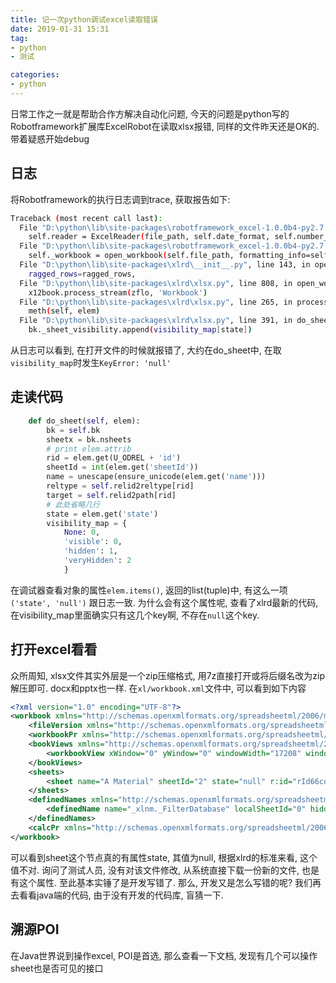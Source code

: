 ```yaml
---
title: 记一次python调试excel读取错误
date: 2019-01-31 15:31
tag:
- python
- 测试

categories:
- python
---
```

日常工作之一就是帮助合作方解决自动化问题, 今天的问题是python写的Robotframework扩展库ExcelRobot在读取xlsx报错, 同样的文件昨天还是OK的. 带着疑惑开始debug
<!--more-->
## 日志
将Robotframework的执行日志调到trace, 获取报告如下:
```bash
Traceback (most recent call last):
  File "D:\python\lib\site-packages\robotframework_excel-1.0.0b4-py2.7.egg\ExcelRobot\base.py", line 33, in open_excel
    self.reader = ExcelReader(file_path, self.date_format, self.number_format, self.bool_format)
  File "D:\python\lib\site-packages\robotframework_excel-1.0.0b4-py2.7.egg\ExcelRobot\reader.py", line 21, in __init__
    self._workbook = open_workbook(self.file_path, formatting_info=self.is_xls, on_demand=True)
  File "D:\python\lib\site-packages\xlrd\__init__.py", line 143, in open_workbook
    ragged_rows=ragged_rows,
  File "D:\python\lib\site-packages\xlrd\xlsx.py", line 808, in open_workbook_2007_xml
    x12book.process_stream(zflo, 'Workbook')
  File "D:\python\lib\site-packages\xlrd\xlsx.py", line 265, in process_stream
    meth(self, elem)
  File "D:\python\lib\site-packages\xlrd\xlsx.py", line 391, in do_sheet
    bk._sheet_visibility.append(visibility_map[state])
```
从日志可以看到, 在打开文件的时候就报错了, 大约在do_sheet中, 在取`visibility_map`时发生`KeyError: 'null'`

## 走读代码
```python
    def do_sheet(self, elem):
        bk = self.bk
        sheetx = bk.nsheets
        # print elem.attrib
        rid = elem.get(U_ODREL + 'id')
        sheetId = int(elem.get('sheetId'))
        name = unescape(ensure_unicode(elem.get('name')))
        reltype = self.relid2reltype[rid]
        target = self.relid2path[rid]
        # 此处省略几行
        state = elem.get('state')
        visibility_map = {
            None: 0,
            'visible': 0,
            'hidden': 1,
            'veryHidden': 2
            }
```
在调试器查看对象的属性`elem.items()`, 返回的list(tuple)中, 有这么一项`('state', 'null')` 跟日志一致. 为什么会有这个属性呢, 查看了xlrd最新的代码, 在visibility_map里面确实只有这几个key啊, 不存在`null`这个key.

## 打开excel看看
众所周知, xlsx文件其实外层是一个zip压缩格式, 用7z直接打开或将后缀名改为zip解压即可. docx和pptx也一样.
在`xl/workbook.xml`文件中, 可以看到如下内容
```xml
<?xml version="1.0" encoding="UTF-8"?>
<workbook xmlns="http://schemas.openxmlformats.org/spreadsheetml/2006/main" xmlns:r="http://schemas.openxmlformats.org/officeDocument/2006/relationships" xmlns:mc="http://schemas.openxmlformats.org/markup-compatibility/2006" xmlns:x15="http://schemas.microsoft.com/office/spreadsheetml/2010/11/main">
    <fileVersion xmlns="http://schemas.openxmlformats.org/spreadsheetml/2006/main" appName="xl" lastEdited="6" lowestEdited="6" rupBuild="14420" />
    <workbookPr xmlns="http://schemas.openxmlformats.org/spreadsheetml/2006/main" defaultThemeVersion="124226" />
    <bookViews xmlns="http://schemas.openxmlformats.org/spreadsheetml/2006/main">
        <workbookView xWindow="0" yWindow="0" windowWidth="17208" windowHeight="10512" />
    </bookViews>
    <sheets>
        <sheet name="A Material" sheetId="2" state="null" r:id="rId66cdf1e0-93bc-4c96-9369-4f0664e2752b" />
    </sheets>
    <definedNames xmlns="http://schemas.openxmlformats.org/spreadsheetml/2006/main">
        <definedName name="_xlnm._FilterDatabase" localSheetId="0" hidden="1">'A Material'!$A$1:$O$1</definedName>
    </definedNames>
    <calcPr xmlns="http://schemas.openxmlformats.org/spreadsheetml/2006/main" calcId="0" />
</workbook>
```
可以看到sheet这个节点真的有属性state, 其值为null, 根据xlrd的标准来看, 这个值不对. 询问了测试人员, 没有对该文件修改, 从系统直接下载一份新的文件, 也是有这个属性. 至此基本实锤了是开发写错了. 
那么, 开发又是怎么写错的呢? 我们再去看看java端的代码, 由于没有开发的代码库, 盲猜一下.
## 溯源POI
在Java世界说到操作excel, POI是首选, 那么查看一下文档, 发现有几个可以操作sheet也是否可见的接口
```java

```



<!--stackedit_data:
eyJoaXN0b3J5IjpbLTE3OTY3NzY4MjksNzA0OTE1MTA4XX0=
-->